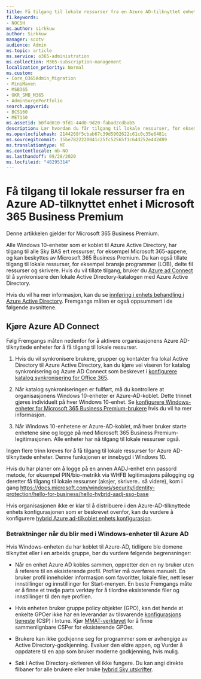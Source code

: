 ```yaml
---
title: Få tilgang til lokale ressurser fra en Azure AD-tilknyttet enhet i Microsoft 365 Business
f1.keywords:
- NOCSH
ms.author: sirkkuw
author: Sirkkuw
manager: scotv
audience: Admin
ms.topic: article
ms.service: o365-administration
ms.collection: M365-subscription-management
localization_priority: Normal
ms.custom:
- Core_O365Admin_Migration
- MiniMaven
- MSB365
- OKR_SMB_M365
- AdminSurgePortfolio
search.appverid:
- BCS160
- MET150
ms.assetid: b0f4d010-9fd1-44d0-9d20-fabad2cdbab5
description: Lær hvordan du får tilgang til lokale ressurser, for eksempel bransje programmer, delte fil ressurser og skrivere fra en Azure Active Directory-enhet som er koblet til Windows 10.
ms.openlocfilehash: 2144268f5cbab67c39d5902622c61c0c35e6481c
ms.sourcegitcommit: 15be7822220041c25fc52565f1c64d252e442d89
ms.translationtype: MT
ms.contentlocale: nb-NO
ms.lasthandoff: 09/28/2020
ms.locfileid: "48295314"
---
```

# <a name="access-on-premises-resources-from-an-azure-ad-joined-device-in-microsoft-365-business-premium"></a>Få tilgang til lokale ressurser fra en Azure AD-tilknyttet enhet i Microsoft 365 Business Premium

Denne artikkelen gjelder for Microsoft 365 Business Premium.

Alle Windows 10-enheter som er koblet til Azure Active Directory, har tilgang til alle Sky BAS ert ressurser, for eksempel Microsoft 365-appene, og kan beskyttes av Microsoft 365 Business Premium. Du kan også tillate tilgang til lokale ressurser, for eksempel bransje programmer (LOB), delte fil ressurser og skrivere. Hvis du vil tillate tilgang, bruker du [Azure ad Connect](https://docs.microsoft.com/azure/active-directory/connect/active-directory-aadconnect) til å synkronisere den lokale Active Directory-katalogen med Azure Active Directory. 

Hvis du vil ha mer informasjon, kan du se [innføring i enhets behandling i Azure Active Directory](https://docs.microsoft.com/azure/active-directory/device-management-introduction).
Fremgangs måten er også oppsummert i de følgende avsnittene.
 
## <a name="run-azure-ad-connect"></a>Kjøre Azure AD Connect

Følg Fremgangs måten nedenfor for å aktivere organisasjonens Azure AD-tilknyttede enheter for å få tilgang til lokale ressurser.
  
1. Hvis du vil synkronisere brukere, grupper og kontakter fra lokal Active Directory til Azure Active Directory, kan du kjøre vei viseren for katalog synkronisering og Azure AD Connect som beskrevet i [konfigurere katalog synkronisering for Office 365](https://docs.microsoft.com/microsoft-365/enterprise/set-up-directory-synchronization).
    
2. Når katalog synkroniseringen er fullført, må du kontrollere at organisasjonens Windows 10-enheter er Azure-AD-koblet. Dette trinnet gjøres individuelt på hver Windows 10-enhet. Se [konfigurere Windows-enheter for Microsoft 365 Business Premium-brukere](set-up-windows-devices.md) hvis du vil ha mer informasjon. 
    
3. Når Windows 10-enhetene er Azure-AD-koblet, må hver bruker starte enhetene sine og logge på med Microsoft 365 Business Premium-legitimasjonen. Alle enheter har nå tilgang til lokale ressurser også.
    
Ingen flere trinn kreves for å få tilgang til lokale ressurser for Azure AD-tilknyttede enheter. Denne funksjonen er innebygd i Windows 10. 

Hvis du har planer om å logge på en annen AADJ-enhet enn passord metode, for eksempel PIN/bio-metrikk via WHFB legitimasjons pålogging og deretter få tilgang til lokale ressurser (aksjer, skrivere.. så videre), kom i gang https://docs.microsoft.com/windows/security/identity-protection/hello-for-business/hello-hybrid-aadj-sso-base
  
Hvis organisasjonen ikke er klar til å distribuere i den Azure-AD-tilknyttede enhets konfigurasjonen som er beskrevet ovenfor, kan du vurdere å konfigurere [hybrid Azure ad-tilkoblet enhets konfigurasjon](manage-windows-devices.md).
  
### <a name="considerations-when-you-join-windows-devices-to-azure-ad"></a>Betraktninger når du blir med i Windows-enheter til Azure AD

Hvis Windows-enheten du har koblet til Azure-AD, tidligere ble domene tilknyttet eller i en arbeids gruppe, bør du vurdere følgende begrensninger:
  
- Når en enhet Azure AD kobles sammen, oppretter den en ny bruker uten å referere til en eksisterende profil. Profiler må overføres manuelt. En bruker profil inneholder informasjon som favoritter, lokale filer, nett leser innstillinger og innstillinger for Start-menyen. En beste Fremgangs måte er å finne et tredje parts verktøy for å tilordne eksisterende filer og innstillinger til den nye profilen.

- Hvis enheten bruker gruppe policy objekter (GPO), kan det hende at enkelte GPOer ikke har en leverandør av tilsvarende [konfigurasjons tjeneste](https://docs.microsoft.com/windows/configuration/provisioning-packages/how-it-pros-can-use-configuration-service-providers) (CSP) i Intune. Kjør [MMAT-verktøyet](https://www.microsoft.com/download/details.aspx?id=45520) for å finne sammenlignbare CSPer for eksisterende GPOer.

- Brukere kan ikke godkjenne seg for programmer som er avhengige av Active Directory-godkjenning. Evaluer den eldre appen, og Vurder å oppdatere til en app som bruker moderne godkjenning, hvis mulig.

- Søk i Active Directory-skriveren vil ikke fungere. Du kan angi direkte filbaner for alle brukere eller bruke [hybrid Sky utskrifter](https://docs.microsoft.com/windows-server/administration/hybrid-cloud-print/hybrid-cloud-print-deploy).
